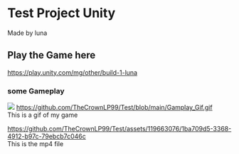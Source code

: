 # Test Project Unity
Made by luna

## Play the Game here
https://play.unity.com/mg/other/build-1-luna

### some Gameplay
![](https://github.com/TheCrownLP99/Test/blob/main/Gamplay_Gif.gif)
https://github.com/TheCrownLP99/Test/blob/main/Gamplay_Gif.gif  
This is a gif of my game

https://github.com/TheCrownLP99/Test/assets/119663076/1ba709d5-3368-4912-b97c-79ebcb7c046c  
This is the mp4 file

